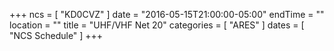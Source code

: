 +++
ncs = [ "KD0CVZ" ]
date = "2016-05-15T21:00:00-05:00"
endTime = ""
location = ""
title = "UHF/VHF Net 20"
categories = [ "ARES" ]
dates = [ "NCS Schedule" ]
+++
